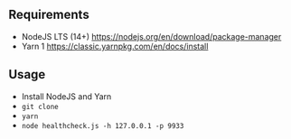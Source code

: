 ## Requirements

- NodeJS LTS (14+) <https://nodejs.org/en/download/package-manager>
- Yarn 1 <https://classic.yarnpkg.com/en/docs/install>

## Usage

- Install NodeJS and Yarn
- `git clone`
- `yarn`
- `node healthcheck.js -h 127.0.0.1 -p 9933`
